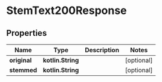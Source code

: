 
# StemText200Response

## Properties
Name | Type | Description | Notes
------------ | ------------- | ------------- | -------------
**original** | **kotlin.String** |  |  [optional]
**stemmed** | **kotlin.String** |  |  [optional]



